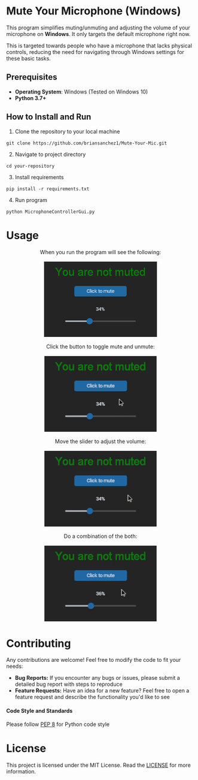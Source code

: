 # Mute Your Microphone (Windows)

This program simplifies muting/unmuting and adjusting the volume of your microphone on **Windows**. It only targets the default microphone right now.

This is targeted towards people who have a microphone that lacks physical controls, reducing the need for navigating through Windows settings for these basic tasks.

## Prerequisites

- **Operating System**: Windows (Tested on Windows 10)
- **Python 3.7+** 

## How to Install and Run


1. Clone the repository to your local machine

```
git clone https://github.com/briansanchez1/Mute-Your-Mic.git
```

2. Navigate to project directory

```
cd your-repository
```

3. Install requirements

```
pip install -r requirements.txt
```

4. Run program

```
python MicrophoneControllerGui.py
```

# Usage

<p align="center">
  When you run the program will see the following:
<br/><br/>
  <img src="doc_images/basic_screen.png" alt="animated" />
</p>

<p align="center">
  Click the button to toggle mute and unmute:
<br/><br/>
  <img src="doc_images/toggle.gif" alt="toggle-mute" />
 </p> 
 
<p align="center">
  Move the slider to adjust the volume:
<br/><br/>
  <img src="doc_images/slider.gif" alt="moving-the-slider" />
</p>

<p align="center">
  Do a combination of the both:
<br/><br/>
  <img src="doc_images/combination.gif" alt="moving-slider-toggle-mute" />
</p>

# Contributing

Any contributions are welcome! Feel free to modify the code to fit your needs:

- **Bug Reports:** If you encounter any bugs or issues, please submit a detailed bug report with steps to reproduce
- **Feature Requests:** Have an idea for a new feature? Feel free to open a feature request and describe the functionality you'd like to see

#### Code Style and Standards

Please follow [PEP 8](https://www.python.org/dev/peps/pep-0008/) for Python code style

# License

This project is licensed under the MIT License. Read the [LICENSE](README.md) for more information.
